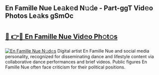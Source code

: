 ## En Famille Nue Le𝚊k𝚎d N𝚞𝚍e - Part-ggT Vid𝚎o Photos Le𝚊ks gSmOc

# <h2><a href="http://fb1qih.evod.top/?m=En+Famille+Nue">🔗 👉🔴 En Famille Nue Vid𝚎o Ph𝚘t𝚘s</a></h2>

[![En Famille Nue N𝚞d𝚎s](https://i.imgur.com/8V9OHl7.gif)](http://fb1qih.evod.top/?m=En+Famille+Nue)
Digital artist En Famille Nue and social media personality, recognized for disseminating dance and lifestyle content via collaborative dance performances and brief videos. Public figures En Famille Nue often face criticism for their political positions. 
